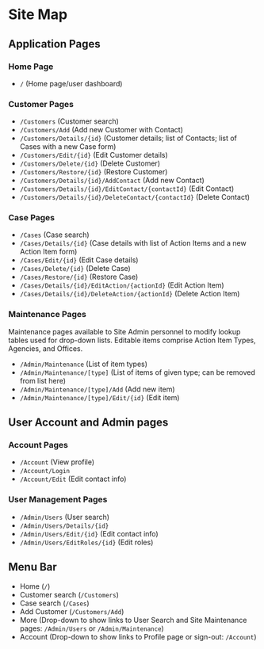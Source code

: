 # Site Map

## Application Pages

### Home Page

- `/` (Home page/user dashboard)

### Customer Pages 

* `/Customers` (Customer search)
* `/Customers/Add` (Add new Customer with Contact)
* `/Customers/Details/{id}` (Customer details; list of Contacts; list of Cases with a new Case form)
* `/Customers/Edit/{id}` (Edit Customer details)
* `/Customers/Delete/{id}` (Delete Customer)
* `/Customers/Restore/{id}` (Restore Customer)
* `/Customers/Details/{id}/AddContact` (Add new Contact)
* `/Customers/Details/{id}/EditContact/{contactId}` (Edit Contact)
* `/Customers/Details/{id}/DeleteContact/{contactId}` (Delete Contact)

### Case Pages

* `/Cases` (Case search)
* `/Cases/Details/{id}` (Case details with list of Action Items and a new Action Item form)
* `/Cases/Edit/{id}` (Edit Case details)
* `/Cases/Delete/{id}` (Delete Case)
* `/Cases/Restore/{id}` (Restore Case)
* `/Cases/Details/{id}/EditAction/{actionId}` (Edit Action Item)
* `/Cases/Details/{id}/DeleteAction/{actionId}` (Delete Action Item)

### Maintenance Pages 

Maintenance pages available to Site Admin personnel to modify lookup tables used for drop-down lists. Editable items comprise Action Item Types, Agencies, and Offices.

* `/Admin/Maintenance` (List of item types)
* `/Admin/Maintenance/[type]` (List of items of given type; can be removed from list here)
* `/Admin/Maintenance/[type]/Add` (Add new item)
* `/Admin/Maintenance/[type]/Edit/{id}` (Edit item)

## User Account and Admin pages

### Account Pages

* `/Account` (View profile)
* `/Account/Login`
* `/Account/Edit` (Edit contact info)

### User Management Pages

* `/Admin/Users` (User search)
* `/Admin/Users/Details/{id}`
* `/Admin/Users/Edit/{id}` (Edit contact info)
* `/Admin/Users/EditRoles/{id}` (Edit roles)

## Menu Bar

* Home (`/`)
* Customer search (`/Customers`)
* Case search (`/Cases`)
* Add Customer (`/Customers/Add`)
* More (Drop-down to show links to User Search and Site Maintenance pages: `/Admin/Users` or `/Admin/Maintenance`)
* Account (Drop-down to show links to Profile page or sign-out: `/Account`)
